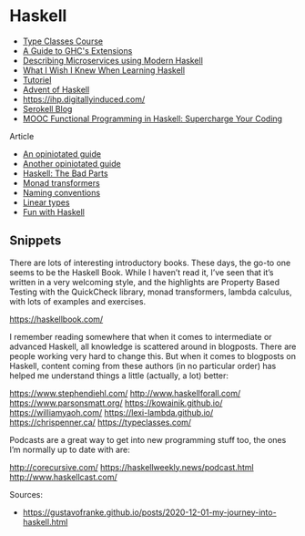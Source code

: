 # Haskell

- [Type Classes Course](https://typeclasses.com/courses)
- [A Guide to GHC's Extensions](https://limperg.de/ghc-extensions/)
- [Describing Microservices using Modern Haskell](https://www.47deg.com/blog/mu-in-haskell-symposium/)
- [What I Wish I Knew When Learning Haskell](http://dev.stephendiehl.com/hask/)
- [Tutoriel](https://www.tutorialspoint.com/haskell/index.htm)
- [Advent of Haskell](https://adventofhaskell.com/)
- https://ihp.digitallyinduced.com/
- [Serokell Blog](https://serokell.io/blog)
- [MOOC Functional Programming in Haskell: Supercharge Your Coding](https://www.futurelearn.com/courses/functional-programming-haskell)

Article

- [An opiniotated guide](https://lexi-lambda.github.io/blog/2018/02/10/an-opinionated-guide-to-haskell-in-2018/)
- [Another opiniotated guide](https://github.com/typesanitizer/not-a-blog/blob/master/opinionated-haskell-guide-2019.md)
- [Haskell: The Bad Parts](https://www.snoyman.com/blog/2020/10/haskell-bad-parts-1)
- [Monad transformers](http://book.realworldhaskell.org/read/monad-transformers.html)
- [Naming conventions](https://kowainik.github.io/posts/naming-conventions)
- [Linear types](https://news.ycombinator.com/item?id=24635141)
- [Fun with Haskell](https://pritesh-shrivastava.github.io/blog/2020/09/13/fun-with-haskell)

## Snippets

There are lots of interesting introductory books. These days, the go-to one seems to be the Haskell Book. While I haven’t read it, I’ve seen that it’s written in a very welcoming style, and the highlights are Property Based Testing with the QuickCheck library, monad transformers, lambda calculus, with lots of examples and exercises.

https://haskellbook.com/

I remember reading somewhere that when it comes to intermediate or advanced Haskell, all knowledge is scattered around in blogposts. There are people working very hard to change this. But when it comes to blogposts on Haskell, content coming from these authors (in no particular order) has helped me understand things a little (actually, a lot) better:

https://www.stephendiehl.com/
http://www.haskellforall.com/
https://www.parsonsmatt.org/
https://kowainik.github.io/
https://williamyaoh.com/
https://lexi-lambda.github.io/
https://chrispenner.ca/
https://typeclasses.com/

Podcasts are a great way to get into new programming stuff too, the ones I’m normally up to date with are:

http://corecursive.com/
https://haskellweekly.news/podcast.html
http://www.haskellcast.com/

Sources:
- https://gustavofranke.github.io/posts/2020-12-01-my-journey-into-haskell.html
